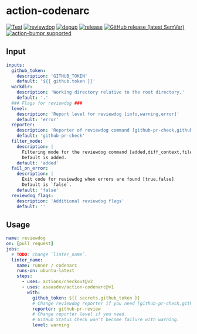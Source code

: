# action-codenarc

[![Test](https://github.com/asaasdev/action-codenarc/workflows/Test/badge.svg)](https://github.com/asaasdev/action-codenarc/actions?query=workflow%3ATest)
[![reviewdog](https://github.com/asaasdev/action-codenarc/workflows/reviewdog/badge.svg)](https://github.com/asaasdev/action-codenarc/actions?query=workflow%3Areviewdog)
[![depup](https://github.com/asaasdev/action-codenarc/workflows/depup/badge.svg)](https://github.com/asaasdev/action-codenarc/actions?query=workflow%3Adepup)
[![release](https://github.com/asaasdev/action-codenarc/workflows/release/badge.svg)](https://github.com/asaasdev/action-codenarc/actions?query=workflow%3Arelease)
[![GitHub release (latest SemVer)](https://img.shields.io/github/v/release/asaasdev/action-codenarc?logo=github&sort=semver)](https://github.com/asaasdev/action-codenarc/releases)
[![action-bumpr supported](https://img.shields.io/badge/bumpr-supported-ff69b4?logo=github&link=https://github.com/haya14busa/action-bumpr)](https://github.com/haya14busa/action-bumpr)

## Input

<!-- TODO: update -->
```yaml
inputs:
  github_token:
    description: 'GITHUB_TOKEN'
    default: '${{ github.token }}'
  workdir:
    description: 'Working directory relative to the root directory.'
    default: '.'
  ### Flags for reviewdog ###
  level:
    description: 'Report level for reviewdog [info,warning,error]'
    default: 'error'
  reporter:
    description: 'Reporter of reviewdog command [github-pr-check,github-check,github-pr-review].'
    default: 'github-pr-check'
  filter_mode:
    description: |
      Filtering mode for the reviewdog command [added,diff_context,file,nofilter].
      Default is added.
    default: 'added'
  fail_on_error:
    description: |
      Exit code for reviewdog when errors are found [true,false]
      Default is `false`.
    default: 'false'
  reviewdog_flags:
    description: 'Additional reviewdog flags'
    default: ''
```

## Usage
<!-- TODO: update. replace `template` with the linter name -->

```yaml
name: reviewdog
on: [pull_request]
jobs:
  # TODO: change `linter_name`.
  linter_name:
    name: runner / codenarc
    runs-on: ubuntu-latest
    steps:
      - uses: actions/checkout@v2
      - uses: asaasdev/action-codenarc@v1
        with:
          github_token: ${{ secrets.github_token }}
          # Change reviewdog reporter if you need [github-pr-check,github-check,github-pr-review].
          reporter: github-pr-review
          # Change reporter level if you need.
          # GitHub Status Check won't become failure with warning.
          level: warning
```

